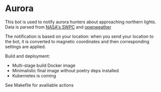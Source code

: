 # Aurora

This bot is used to notify aurora hunters about approaching northern lights.
Data is parsed from [NASA's SWPC](https://www.swpc.noaa.gov/) and [openweather](https://openweathermap.org/)

The notification is based on your location: when you send your location to the bot, it is converted to magnetic coordinates and then
corresponding settings are applied.

Build and deployment:

- Multi-stage build Docker image
- Minimalistic final image without poetry deps installed
- Kubernetes is coming

See Makefile for availiable actions
